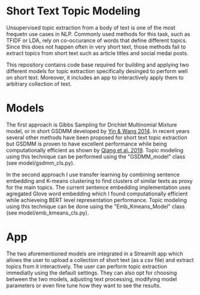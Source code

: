 # Short Text Topic Modeling

Unsupervised topic extraction from a body of text is one of the most frequetn use cases in NLP. Commonly used methods for this task, such as TFIDF or LDA, rely on co-occurance of words that define different topics. Since this does not happen often in very short text, those methods fail to extract topics from short text such as article titles and social medai posts.

This repository contains code base required for building and applying two different models for topic extraction specifically desinged to perform well on short text. Moreover, it includes an app to interactively apply them to arbitrary collection of text.

# Models

The first approach is Gibbs Sampling for Drichlet Multinomial Mixture model, or in short GSDMM developed by [Yin & Wang 2014](dbgroup.cs.tsinghua.edu.cn). In recent years several other methods have been proposed for short text topic extraction but GSDMM is proven to have excellent performance while being computationally efficient as shown by [Qiang et al. 2019](arxiv:1904.07695). Topic modeling using this technique can be performed using the "GSDMM_model" class (see model/gsdmm_cls.py).

In the second approach I use transfer learning by combining sentence embedding and K-means clustering to find clusters of similar texts as proxy for the main topics. The current sentence embedding implementation uses agregated Glove word embedding which I found computationally efficient while achieveing BERT level representation performance. Topic modeling using this technique can be done using the "Emb_Kmeans_Model" class (see model/emb_kmeans_cls.py).

# App

The two aforementioned models are integrated in a Streamlit app which allows the user to upload a collection of short text (as a csv file) and extract topics from it interactively. The user can perform topic extraction immediatly using the default settings. They can also opt for choosing between the two models, adjusting text processing, modifying model parameters or even fine tune how they want to see the results.
